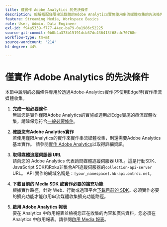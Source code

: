 ```yaml
---
title: 僅實作 Adob​​e Analytics 的先決條件
description: 瞭解搭配僅限串流媒體的Adobe Analytics實施使用串流媒體收集的先決條件
feature: Streaming Media, Workspace Basics
role: User, Admin, Data Engineer
exl-id: f94a5339-f777-44ec-ba79-0a1986c52225
source-git-commit: 0b0b4a373b15191dcb37dc436413f68cdc70768e
workflow-type: tm+mt
source-wordcount: '214'
ht-degree: 44%

---
```


# 僅實作 Adob&#x200B;&#x200B;e Analytics 的先決條件

本節中說明的必備條件專用於透過Adobe-Analytics實作(不使用Edge時)實作串流媒體收集。

1. **完成一般必要條件**<br>
無論您是實作僅限Adobe Analytics的實施或適用於Edge實施的串流媒體收集，請確保您符合[一般必要條件](/help/getting-started/prereqs.md)。

1. **確認您有Adobe Analytics實作**<br>
若使用僅限Analytics的實作來實作串流媒體收集，則還需要Adobe Analytics基本實作。 請參閱[實作 Adobe Analytics](https://experienceleague.adobe.com/docs/analytics/implementation/home.html)以取得詳細資訊。

1. **取得媒體追蹤伺服器 URL**<br>
請向您的 Adobe Analytics 代表詢問媒體追蹤伺服器 URL。這是行動SDK、JavaScript SDK和Roku非集合API追蹤伺服器的`collection-api-server` URL。 API 實作的網域名稱是：`[your_namespace].hb-api.omtrdc.net`。

1. **下載目前的 Media SDK 或實作必要的擴充功能**<br>
根據實作路徑，針對 Web、行動或過頂平台[下載目前的 SDK](/help/getting-started/download-sdks.md)。必須實作必要的擴充功能才能啟用串流媒體收集擴充功能路徑。

1. **啟用 Adobe Analytics 報表**<br>
要在 Analytics 中啟用報表並檢視您正在收集的內容和廣告資料，您必須在 Analytics 中啟用報表。請參閱[啟用 Media 報表](/help/reporting/media-reports-enable.md)。
